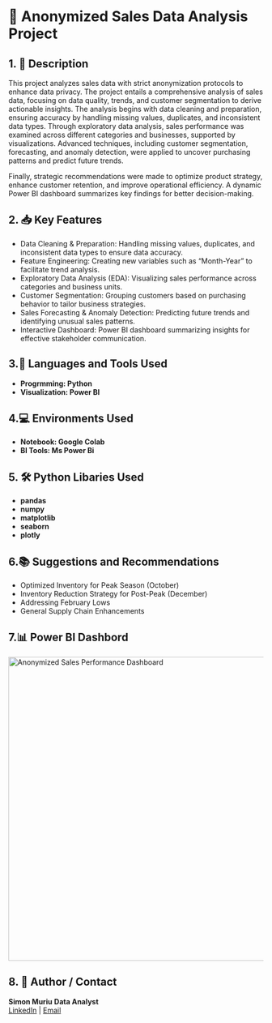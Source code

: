 <h1> 🔐 Anonymized Sales Data Analysis Project</h1>


<h2>1. 📄 Description</h2>
This project analyzes sales data with strict anonymization protocols to enhance data privacy. The project entails a comprehensive analysis of sales data, focusing on data quality, trends, and customer segmentation to derive actionable insights. The analysis begins with data cleaning and preparation, ensuring accuracy by handling missing values, duplicates, and inconsistent data types. 
Through exploratory data analysis, sales performance was examined across different categories and businesses, supported by visualizations. Advanced techniques, including customer segmentation, forecasting, and anomaly detection, were applied to uncover purchasing patterns and predict future trends.

Finally, strategic recommendations were made to optimize product strategy, enhance customer retention, and improve operational efficiency. A dynamic Power BI dashboard summarizes key findings for better decision-making.

<h2>2. 📥  Key Features </h2>

- Data Cleaning & Preparation: Handling missing values, duplicates, and inconsistent data types to ensure data accuracy.
- Feature Engineering: Creating new variables such as “Month-Year” to facilitate trend analysis.
- Exploratory Data Analysis (EDA): Visualizing sales performance across categories and business units.
- Customer Segmentation: Grouping customers based on purchasing behavior to tailor business strategies.
- Sales Forecasting & Anomaly Detection: Predicting future trends and identifying unusual sales patterns.
- Interactive Dashboard: Power BI dashboard summarizing insights for effective stakeholder communication.


<h2>3.🧪 Languages and Tools Used</h2>

- <b>Progrmming: Python</b> 
- <b>Visualization: Power BI</b>

<h2>4.💻 Environments Used </h2>

- <b>Notebook: Google Colab</b>
- <b>BI Tools: Ms Power Bi</b> 

<h2>5. 🛠️ Python Libaries Used</h2>

- <b>pandas</b>
- <b>numpy</b>
- <b>matplotlib</b>
- <b>seaborn</b>
- <b>plotly</b>



<h2>6.📚  Suggestions and Recommendations</h2>

- Optimized Inventory for Peak Season (October)
- Inventory Reduction Strategy for Post-Peak (December)
- Addressing February Lows
- General Supply Chain Enhancements

<h2>7.📊  Power BI Dashbord</h2>

<img src="https://i.imgur.com/9IW3N13.png" alt=" Anonymized Sales Performance Dashboard" width="600"/>

<h2>8. 👤 Author / Contact </h2>

<b>Simon Muriu</b> 
<b>Data Analyst</b>  
[LinkedIn](https://www.linkedin.com/in/simon-muriu-0a1310251/) | 
[Email](mailto:smuriu06@gmail.com)


<!--
 ```diff
- text in red
+ text in green
! text in orange
# text in gray
@@ text in purple (and bold)@@
```
--!>
